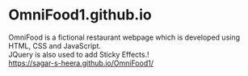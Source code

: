 # OmniFood1.github.io
OmniFood is a fictional restaurant webpage which is developed using HTML, CSS and JavaScript. <br />
JQuery is also used to add Sticky Effects.! <br />
https://sagar-s-heera.github.io/OmniFood1/
